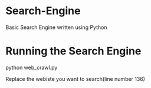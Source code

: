 # Search-Engine

Basic Search Engine written using Python

# Running the Search Engine

python web_crawl.py 

Replace the webiste you want to search(line number 136)
